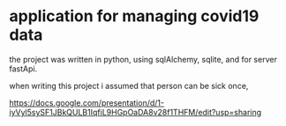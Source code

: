 # ****application for managing covid19 data****

the project was written in python, using sqlAlchemy, sqlite, and for server fastApi.

when writing this project i assumed that person can be sick once, 


https://docs.google.com/presentation/d/1-iyVyl5sySF1JBkQULB1IqfiL9HGpOaDA8v28f1THFM/edit?usp=sharing
